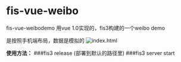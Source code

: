 # fis-vue-weibo
fis-vue-weibodemo
用vue 1.0实现的，fis3构建的一个weibo demo

是按照手机端布局，数据是模拟的
![index.html](https://github.com/super-summer/fis-vue-weibo/index.png)

**使用方法：**
###fis3 release (部署到默认的路径里)
###fis3 server start 



